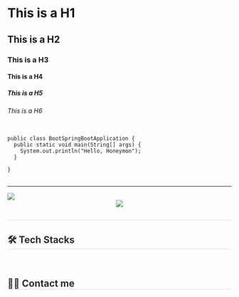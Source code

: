 # This is a H1
## This is a H2
### This is a H3
#### This is a H4
##### This is a H5
###### This is a H6
<pre>
<code>
public class BootSpringBootApplication {
  public static void main(String[] args) {
    System.out.println("Hello, Honeymon");
  }

}
</code>
</pre>
---
<img src="https://private-user-images.githubusercontent.com/209986205/443515981-402d9d7b-6145-4dfe-8746-41ea6c1e8c0f.jpg?jwt=eyJhbGciOiJIUzI1NiIsInR5cCI6IkpXVCJ9.eyJpc3MiOiJnaXRodWIuY29tIiwiYXVkIjoicmF3LmdpdGh1YnVzZXJjb250ZW50LmNvbSIsImtleSI6ImtleTUiLCJleHAiOjE3NDcyMDM2OTMsIm5iZiI6MTc0NzIwMzM5MywicGF0aCI6Ii8yMDk5ODYyMDUvNDQzNTE1OTgxLTQwMmQ5ZDdiLTYxNDUtNGRmZS04NzQ2LTQxZWE2YzFlOGMwZi5qcGc_WC1BbXotQWxnb3JpdGhtPUFXUzQtSE1BQy1TSEEyNTYmWC1BbXotQ3JlZGVudGlhbD1BS0lBVkNPRFlMU0E1M1BRSzRaQSUyRjIwMjUwNTE0JTJGdXMtZWFzdC0xJTJGczMlMkZhd3M0X3JlcXVlc3QmWC1BbXotRGF0ZT0yMDI1MDUxNFQwNjE2MzNaJlgtQW16LUV4cGlyZXM9MzAwJlgtQW16LVNpZ25hdHVyZT0yNTU3OWM1MjY4ZTUwZmNkNDhmZGNlYTlhYWE5NzYwNTU4ZTIxOWI1NzhiNmJiOWNiYjM2YjI4ZjdkNTI4NzZmJlgtQW16LVNpZ25lZEhlYWRlcnM9aG9zdCJ9.iBzXTZiWx4RW1_vay5HnX9krJKpTUyFdgyw0EGrgi3Y">
<div align= "center">
    <img src="https://capsule-render.vercel.app/api?type=waving&color=gradient&height=120&text=포트폴리오%20리뉴얼%20프로젝트&animation=fadeIn&fontColor=000000&fontSize=50" />
    </div>
    <div style="text-align: left;"> 
    <h2 style="border-bottom: 1px solid #d8dee4; color: #282d33;">  </h2>  
    <div style="font-weight: 700; font-size: 15px; text-align: left; color: #282d33;">  </div> 
    </div>
    <div style="text-align: left;">
    <h2 style="border-bottom: 1px solid #d8dee4; color: #282d33;"> 🛠️ Tech Stacks </h2> <br> 
    <div style="margin: ; text-align: left;" "text-align: left;"> </div>
    </div>
    <div style="text-align: left;">
    <h2 style="border-bottom: 1px solid #d8dee4; color: #282d33;"> 🧑‍💻 Contact me </h2> <br> 
    <div style="text-align: left;">  </div>  <br> 
    <div style="text-align: left;">  </div> 
    </div>
    
